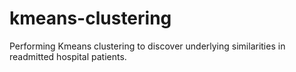 # kmeans-clustering
Performing Kmeans clustering to discover underlying similarities in readmitted hospital patients.
